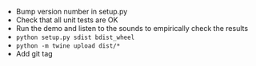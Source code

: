 * Bump version number in setup.py
* Check that all unit tests are OK
* Run the demo and listen to the sounds to empirically check the results
* `python setup.py sdist bdist_wheel`
* `python -m twine upload dist/*`
* Add git tag

